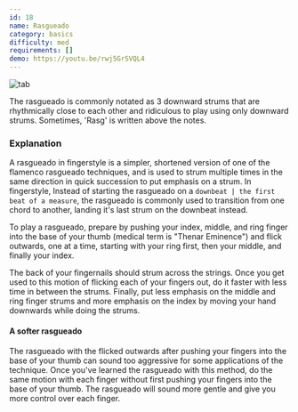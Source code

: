 ```yaml
---
id: 18
name: Rasgueado
category: basics
difficulty: med
requirements: []
demo: https://youtu.be/rwj5GrSVQL4
---
```


![tab](/img/t/rasgueado.jpg)

The rasgueado is commonly notated as 3 downward strums that are rhythmically close to each other and ridiculous to play using only downward strums. Sometimes, 'Rasg' is written above the notes.

### Explanation

A rasgueado in fingerstyle is a simpler, shortened version of one of the flamenco rasgueado techniques, and is used to strum multiple times in the same direction in quick succession to put emphasis on a strum. In fingerstyle, Instead of starting the rasgueado on a `downbeat | the first beat of a measure`, the rasgueado is commonly used to transition from one chord to another, landing it's last strum on the downbeat instead.

To play a rasgueado, prepare by pushing your index, middle, and ring finger into the base of your thumb (medical term is "Thenar Eminence") and flick outwards, one at a time, starting with your ring first, then your middle, and finally your index.

The back of your fingernails should strum across the strings. Once you get used to this motion of flicking each of your fingers out, do it faster with less time in between the strums. Finally, put less emphasis on the middle and ring finger strums and more emphasis on the index by moving your hand downwards while doing the strums.

#### A softer rasgueado

The rasgueado with the flicked outwards after pushing your fingers into the base of your thumb can sound too aggressive for some applications of the technique. Once you've learned the rasgueado with this method, do the same motion with each finger without first pushing your fingers into the base of your thumb. The rasgueado will sound more gentle and give you more control over each finger.
